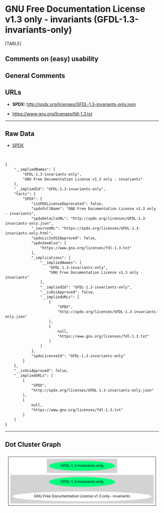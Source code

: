 GNU Free Documentation License v1.3 only - invariants (GFDL-1.3-invariants-only)
================================================================================

[TABLE]

Comments on (easy) usability
----------------------------

General Comments
----------------

URLs
----

-   **SPDX:** http://spdx.org/licenses/GFDL-1.3-invariants-only.json

-   https://www.gnu.org/licenses/fdl-1.3.txt

------------------------------------------------------------------------

Raw Data
--------

-   [SPDX](https://spdx.org/licenses/GFDL-1.3-invariants-only.html "SPDX")

&nbsp;

    {
        "__impliedNames": [
            "GFDL-1.3-invariants-only",
            "GNU Free Documentation License v1.3 only - invariants"
        ],
        "__impliedId": "GFDL-1.3-invariants-only",
        "facts": {
            "SPDX": {
                "isSPDXLicenseDeprecated": false,
                "spdxFullName": "GNU Free Documentation License v1.3 only - invariants",
                "spdxDetailsURL": "http://spdx.org/licenses/GFDL-1.3-invariants-only.json",
                "_sourceURL": "https://spdx.org/licenses/GFDL-1.3-invariants-only.html",
                "spdxLicIsOSIApproved": false,
                "spdxSeeAlso": [
                    "https://www.gnu.org/licenses/fdl-1.3.txt"
                ],
                "_implications": {
                    "__impliedNames": [
                        "GFDL-1.3-invariants-only",
                        "GNU Free Documentation License v1.3 only - invariants"
                    ],
                    "__impliedId": "GFDL-1.3-invariants-only",
                    "__isOsiApproved": false,
                    "__impliedURLs": [
                        [
                            "SPDX",
                            "http://spdx.org/licenses/GFDL-1.3-invariants-only.json"
                        ],
                        [
                            null,
                            "https://www.gnu.org/licenses/fdl-1.3.txt"
                        ]
                    ]
                },
                "spdxLicenseId": "GFDL-1.3-invariants-only"
            }
        },
        "__isOsiApproved": false,
        "__impliedURLs": [
            [
                "SPDX",
                "http://spdx.org/licenses/GFDL-1.3-invariants-only.json"
            ],
            [
                null,
                "https://www.gnu.org/licenses/fdl-1.3.txt"
            ]
        ]
    }

------------------------------------------------------------------------

Dot Cluster Graph
-----------------

![](../dot/GFDL-1.3-invariants-only.svg "dot")